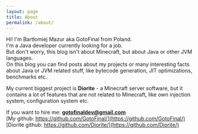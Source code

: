 ```yaml
---
layout: page
title: About
permalink: /about/
---
```


Hi! I'm Bartłomiej Mazur aka GotoFinal from Poland.  
I'm a Java developer currently looking for a job.  
But don't worry, this blog isn't about Minecraft, but about Java or other JVM languages.  
On this blog you can find posts about my projects or many interesting facts about Java or JVM related stuff, like bytecode generation, JIT optimizations, benchmarks etc.

My current biggest project is **Diorite** - a Minecraft server software, but it contains a lot of features that are not related to Minecraft, like own injection system, configuration system etc.  

If you want to hire me: **gotofinaldev@gmail.com**  
[My github: https://github.com/GotoFinal/](https://github.com/GotoFinal/)  
[Diorite github: https://github.com/Diorite/](https://github.com/Diorite/)   